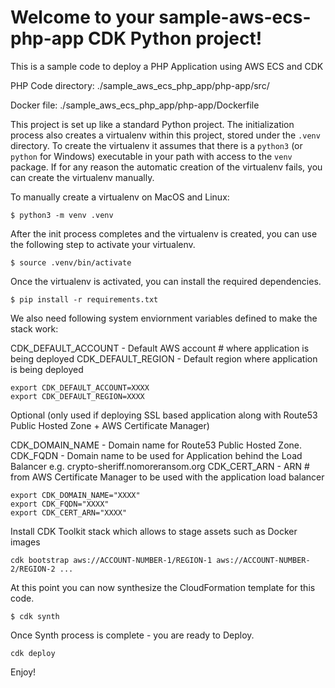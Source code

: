 
# Welcome to your sample-aws-ecs-php-app CDK Python project!

This is a sample code to deploy a PHP Application using AWS ECS and CDK

PHP Code directory: ./sample_aws_ecs_php_app/php-app/src/

Docker file: ./sample_aws_ecs_php_app/php-app/Dockerfile

This project is set up like a standard Python project.  The initialization
process also creates a virtualenv within this project, stored under the `.venv`
directory.  To create the virtualenv it assumes that there is a `python3`
(or `python` for Windows) executable in your path with access to the `venv`
package. If for any reason the automatic creation of the virtualenv fails,
you can create the virtualenv manually.

To manually create a virtualenv on MacOS and Linux:

```
$ python3 -m venv .venv
```

After the init process completes and the virtualenv is created, you can use the following
step to activate your virtualenv.

```
$ source .venv/bin/activate
```

Once the virtualenv is activated, you can install the required dependencies.

```
$ pip install -r requirements.txt
```

We also need following system enviornment variables defined to make the stack work:

CDK_DEFAULT_ACCOUNT - Default AWS account # where application is being deployed
CDK_DEFAULT_REGION - Default region where application is being deployed


```
export CDK_DEFAULT_ACCOUNT=XXXX
export CDK_DEFAULT_REGION=XXXX
```

Optional (only used if deploying SSL based application along with Route53 Public Hosted Zone + AWS Certificate Manager)

CDK_DOMAIN_NAME - Domain name for Route53 Public Hosted Zone.
CDK_FQDN - Domain name to be used for Application behind the Load Balancer e.g. crypto-sheriff.nomoreransom.org
CDK_CERT_ARN - ARN # from AWS Certificate Manager to be used with the application load balancer

```
export CDK_DOMAIN_NAME="XXXX"
export CDK_FQDN="XXXX"
export CDK_CERT_ARN="XXXX"
```

Install CDK Toolkit stack which allows to stage assets such as Docker images

```cdk bootstrap aws://ACCOUNT-NUMBER-1/REGION-1 aws://ACCOUNT-NUMBER-2/REGION-2 ...```


At this point you can now synthesize the CloudFormation template for this code.

```
$ cdk synth
```

Once Synth process is complete - you are ready to Deploy.

```
cdk deploy
```

Enjoy!

